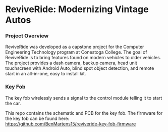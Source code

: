 # ReviveRide: Modernizing Vintage Autos
### Project Overview
ReviveRide was developed as a capstone project for the Computer Engineering Technology program at Conestoga College. The goal of ReviveRide is to bring features found on modern vehicles to older vehicles. The project provides a dash camera, backup camera, head unit touchscreen with Android Auto, blind spot object detection, and remote start in an all-in-one, easy to install kit.

### Key Fob
The key fob wirelessly sends a signal to the control module telling it to start the car.

This repo contains the schematic and PCB for the key fob. The firmware for the key fob can be found here: https://github.com/BenMartens15/reviveride-key-fob-firmware